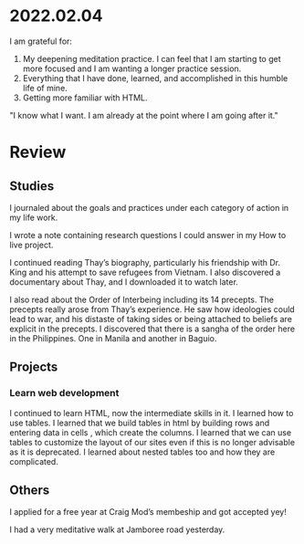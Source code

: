 # 2022.02.04

I am grateful for:

1. My deepening meditation practice. I can feel that I am starting to get more focused and I am wanting a longer practice session.
2. Everything that I have done, learned, and accomplished in this humble life of mine.
3. Getting more familiar with HTML.

"I know what I want. I am already at the point where I am going after it."

# Review

## Studies

I journaled about the goals and practices under each category of action in my life work.

I wrote a note containing research questions I could answer in my How to live project.

I continued reading Thay’s biography, particularly his friendship with Dr. King and his attempt to save refugees from Vietnam. I also discovered a documentary about Thay, and I downloaded it to watch later.

I also read about the Order of Interbeing including its 14 precepts. The precepts really arose from Thay’s experience. He saw how ideologies could lead to war, and his distaste of taking sides or being attached to beliefs are explicit in the precepts. I discovered that there is a sangha of the order here in the Philippines. One in Manila and another in Baguio.

## Projects

### Learn web development

I continued to learn HTML, now the intermediate skills in it. I learned how to use tables. I learned that we build tables in html by building rows <tr> and entering data in cells <td>, which create the columns. I learned that we can use tables to customize the layout of our sites even if this is no longer advisable as it is deprecated. I learned about nested tables too and how they are complicated.

## Others

I applied for a free year at Craig Mod’s membeship and got accepted yey!

I had a very meditative walk at Jamboree road yesterday.

